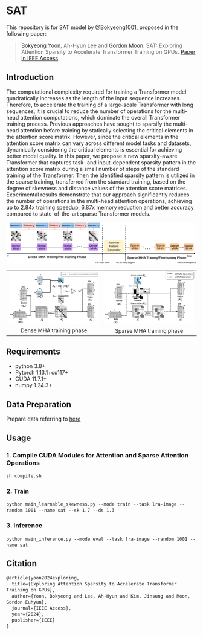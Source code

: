 # SAT

This repository is for SAT model by [@Bokyeong1001](https://github.com/Bokyeong1001), proposed in the following paper:

> [Bokyeong Yoon](https://sites.google.com/view/bkyoon), Ah-Hyun Lee and [Gordon Moon](https://gordonmoon.github.io/). SAT: Exploring Attention Sparsity to Accelerate Transformer Training on GPUs. [Paper in IEEE Access](https://ieeexplore.ieee.org/document/10589623). 

## Introduction

The computational complexity required for training a Transformer model quadratically increases as the length of the input sequence increases.
Therefore, to accelerate the training of a large-scale Transformer with long sequences, it is crucial to reduce the number of operations for the multi-head attention computations, which dominate the overall Transformer training process.
Previous approaches have sought to sparsify the multi-head attention before training by statically selecting the critical elements in the attention score matrix.
However, since the critical elements in the attention score matrix can vary across different model tasks and datasets, dynamically considering the critical elements is essential for achieving better model quality.
In this paper, we propose a new sparsity-aware Transformer that captures task- and input-dependent sparsity pattern in the attention score matrix during a small number of steps of the standard training of the Transformer.
Then the identified sparsity pattern is utilized in the sparse training, transferred from the standard training, based on the degree of skewness and distance values of the attention score matrices.
Experimental results demonstrate that our approach significantly reduces the number of operations in the multi-head attention operations, achieving up to 2.84x training speedup, 6.87x memory reduction and better accuracy compared to state-of-the-art sparse Transformer models.


<img src='figs/transition_point.png' />
<table>
    <tr>
        <td style="text-align: center;">
            <img src="figs/Dense.png" alt="Dense Image">
            <div style="margin-top: 5px; font-size: 14px; text-align: center;">Dense MHA training phase</div>
        </td>
        <td style="text-align: center;">
            <img src="figs/Sparse.png" alt="Sparse Image">
            <div style="margin-top: 5px; font-size: 14px; text-align: center;">Sparse MHA training phase</div>
        </td>
    </tr>
</table>


## Requirements
* python 3.8+
* Pytorch 1.13.1+cu117+
* CUDA 11.7.1+
* numpy 1.24.3+

## Data Preparation 

Prepare data referring to [here](https://github.com/pkuzengqi/Skyformer)

## Usage

### 1. Compile CUDA Modules for Attention and Sparse Attention Operations

```
sh compile.sh
```

### 2. Train
```
python main_learnable_skewness.py --mode train --task lra-image --random 1001 --name sat --sk 1.7 --ds 1.3
```


### 3. Inference

```
python main_inference.py --mode eval --task lra-image --random 1001 --name sat
```


## Citation
```
@article{yoon2024exploring,
  title={Exploring Attention Sparsity to Accelerate Transformer Training on GPUs},
  author={Yoon, Bokyeong and Lee, Ah-Hyun and Kim, Jinsung and Moon, Gordon Euhyun},
  journal={IEEE Access},
  year={2024},
  publisher={IEEE}
}
```
